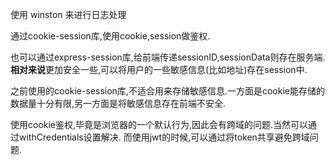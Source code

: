 使用 winston 来进行日志处理

通过cookie-session库,使用cookie,session做鉴权.

也可以通过express-session库,给前端传递sessionID,sessionData则存在服务端.**相对来说**更加安全一些,可以将用户的一些敏感信息(比如地址)存在session中.

之前使用的cookie-session库,不适合用来存储敏感信息.一方面是cookie能存储的数据量十分有限,另一方面是将敏感信息存在前端不安全.

使用cookie鉴权,毕竟是浏览器的一个默认行为,因此会有跨域的问题.当然可以通过withCredentials设置解决.
而使用jwt的时候,可以通过将token共享避免跨域问题.
